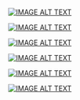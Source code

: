 [![IMAGE ALT TEXT](http://img.youtube.com/vi/CqJ-6J0H4g0/0.jpg)](http://www.youtube.com/watch?v=CqJ-6J0H4g0)

[![IMAGE ALT TEXT](http://img.youtube.com/vi/NWeyUpqnKuk/0.jpg)](http://www.youtube.com/watch?v=NWeyUpqnKuk)

[![IMAGE ALT TEXT](http://img.youtube.com/vi/UjCdB5p2v0Y/0.jpg)](http://www.youtube.com/watch?v=UjCdB5p2v0Y)

[![IMAGE ALT TEXT](http://img.youtube.com/vi/24uSc5IkEXI/0.jpg)](http://www.youtube.com/watch?v=24uSc5IkEXI)

[![IMAGE ALT TEXT](http://img.youtube.com/vi/WvuJ__lgRT8/0.jpg)](http://www.youtube.com/watch?v=WvuJ__lgRT8)

[![IMAGE ALT TEXT](http://img.youtube.com/vi/jUFA6JUaAPY/0.jpg)](http://www.youtube.com/watch?v=jUFA6JUaAPY)
